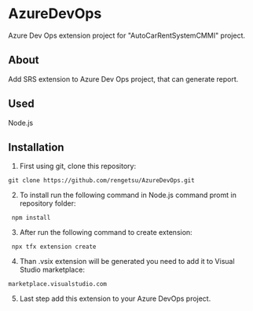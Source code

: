 # AzureDevOps
Azure Dev Ops extension project for "AutoCarRentSystemCMMI" project.

## About
Add SRS extension to Azure Dev Ops project, that can generate report.

## Used
Node.js

## Installation
 1. First using git, clone this repository:
 ```
 git clone https://github.com/rengetsu/AzureDevOps.git
 ```
 2. To install run the following command in Node.js command promt in repository folder:
 ```
  npm install
 ```
3. After run the following command to create extension:
 ```
  npx tfx extension create
 ```
 4. Than .vsix extension will be generated you need to add it to Visual Studio marketplace:
  ```
 marketplace.visualstudio.com
  ```
 5. Last step add this extension to your Azure DevOps project.
